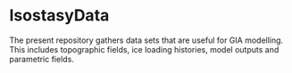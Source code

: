 # IsostasyData

The present repository gathers data sets that are useful for GIA modelling. This includes topographic fields, ice loading histories, model outputs and parametric fields.